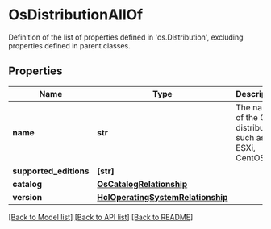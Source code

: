 # OsDistributionAllOf

Definition of the list of properties defined in 'os.Distribution', excluding properties defined in parent classes.
## Properties
Name | Type | Description | Notes
------------ | ------------- | ------------- | -------------
**name** | **str** | The name of the OS distribution such as ESXi, CentOS. | [optional] 
**supported_editions** | **[str]** |  | [optional] 
**catalog** | [**OsCatalogRelationship**](OsCatalogRelationship.md) |  | [optional] 
**version** | [**HclOperatingSystemRelationship**](HclOperatingSystemRelationship.md) |  | [optional] 

[[Back to Model list]](../README.md#documentation-for-models) [[Back to API list]](../README.md#documentation-for-api-endpoints) [[Back to README]](../README.md)


